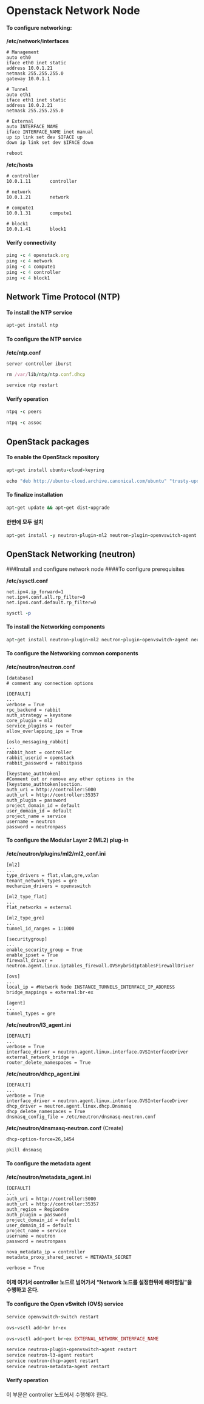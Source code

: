 # Openstack Network Node

#### To configure networking:

**/etc/network/interfaces**
```
# Management
auto eth0
iface eth0 inet static
address 10.0.1.21
netmask 255.255.255.0
gateway 10.0.1.1

# Tunnel
auto eth1
iface eth1 inet static
address 10.0.2.21
netmask 255.255.255.0

# External
auto INTERFACE_NAME
iface INTERFACE_NAME inet manual
up ip link set dev $IFACE up
down ip link set dev $IFACE down
```

```ruby
reboot
```

**/etc/hosts**

```
# controller
10.0.1.11       controller

# network
10.0.1.21       network

# compute1
10.0.1.31       compute1

# block1
10.0.1.41       block1
```

#### Verify connectivity

```ruby
ping -c 4 openstack.org
ping -c 4 network
ping -c 4 compute1
ping -c 4 controller
ping -c 4 block1
```

## Network Time Protocol (NTP)
#### To install the NTP service

```ruby
apt-get install ntp
```

#### To configure the NTP service

**/etc/ntp.conf**

```
server controller iburst
```

```ruby
rm /var/lib/ntp/ntp.conf.dhcp

service ntp restart
```

#### Verify operation

```ruby
ntpq -c peers

ntpq -c assoc
```

## OpenStack packages

#### To enable the OpenStack repository

```ruby
apt-get install ubuntu-cloud-keyring

echo "deb http://ubuntu-cloud.archive.canonical.com/ubuntu" "trusty-updates/kilo main" /etc/apt/sources.list.d/cloudarchive-kilo.list
```

#### To finalize installation

```ruby
apt-get update && apt-get dist-upgrade
```

#### 한번에 모두 설치

```ruby
apt-get install -y neutron-plugin-ml2 neutron-plugin-openvswitch-agent neutron-l3-agent neutron-dhcp-agent neutron-metadata-agent
```



## OpenStack Networking (neutron)

###Install and configure network node
####To configure prerequisites

**/etc/sysctl.conf**
```
net.ipv4.ip_forward=1
net.ipv4.conf.all.rp_filter=0
net.ipv4.conf.default.rp_filter=0
```
```ruby
sysctl -p
```
#### To install the Networking components
```ruby
apt-get install neutron-plugin-ml2 neutron-plugin-openvswitch-agent neutron-l3-agent neutron-dhcp-agent neutron-metadata-agent
```

#### To configure the Networking common components

**/etc/neutron/neutron.conf**

```
[database]
# comment any connection options

[DEFAULT]
...
verbose = True
rpc_backend = rabbit
auth_strategy = keystone
core_plugin = ml2
service_plugins = router
allow_overlapping_ips = True

[oslo_messaging_rabbit]
...
rabbit_host = controller
rabbit_userid = openstack
rabbit_password = rabbitpass

[keystone_authtoken]
#Comment out or remove any other options in the [keystone_authtoken]section.
auth_uri = http://controller:5000
auth_url = http://controller:35357
auth_plugin = password
project_domain_id = default
user_domain_id = default
project_name = service
username = neutron
password = neutronpass
```


#### To configure the Modular Layer 2 (ML2) plug-in

**/etc/neutron/plugins/ml2/ml2_conf.ini**

```
[ml2]
...
type_drivers = flat,vlan,gre,vxlan
tenant_network_types = gre
mechanism_drivers = openvswitch

[ml2_type_flat]
...
flat_networks = external

[ml2_type_gre]
...
tunnel_id_ranges = 1:1000

[securitygroup]
...
enable_security_group = True
enable_ipset = True
firewall_driver = neutron.agent.linux.iptables_firewall.OVSHybridIptablesFirewallDriver

[ovs]
...
local_ip = #Network Node INSTANCE_TUNNELS_INTERFACE_IP_ADDRESS
bridge_mappings = external:br-ex

[agent]
...
tunnel_types = gre
```

**/etc/neutron/l3_agent.ini**

```
[DEFAULT]
...
verbose = True
interface_driver = neutron.agent.linux.interface.OVSInterfaceDriver
external_network_bridge =
router_delete_namespaces = True
```


**/etc/neutron/dhcp_agent.ini**

```
[DEFAULT]
...
verbose = True
interface_driver = neutron.agent.linux.interface.OVSInterfaceDriver
dhcp_driver = neutron.agent.linux.dhcp.Dnsmasq
dhcp_delete_namespaces = True
dnsmasq_config_file = /etc/neutron/dnsmasq-neutron.conf
```

**/etc/neutron/dnsmasq-neutron.conf** (Create)
```
dhcp-option-force=26,1454
```

```ruby
pkill dnsmasq
```

#### To configure the metadata agent

**/etc/neutron/metadata_agent.ini**

```
[DEFAULT]
...
auth_uri = http://controller:5000
auth_url = http://controller:35357
auth_region = RegionOne
auth_plugin = password
project_domain_id = default
user_domain_id = default
project_name = service
username = neutron
password = neutronpass

nova_metadata_ip = controller
metadata_proxy_shared_secret = METADATA_SECRET

verbose = True
```

#### 이제 여기서 controller 노드로 넘어가서 “Network 노드를 설정한뒤에 해야할일"을 수행하고 온다.

#### To configure the Open vSwitch (OVS) service

```ruby
service openvswitch-switch restart

ovs-vsctl add-br br-ex

ovs-vsctl add-port br-ex EXTERNAL_NETWORK_INTERFACE_NAME
```

```ruby
service neutron-plugin-openvswitch-agent restart
service neutron-l3-agent restart
service neutron-dhcp-agent restart
service neutron-metadata-agent restart
```

#### Verify operation
이 부분은 controller 노드에서 수행해야 한다.